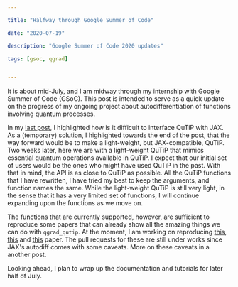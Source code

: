 ```yaml
---

title: "Halfway through Google Summer of Code"

date: "2020-07-19"

description: "Google Summer of Code 2020 updates"

tags: [gsoc, qgrad]


---
```


It is about mid-July, and I am midway through my internship with Google Summer of Code (GSoC). This post is intended to serve as a quick update on the progress of my ongoing project about autodifferentiation of functions involving quantum processes.

In my [last post](https://araza6.github.io/posts/qobj-jax-interface/), I highlighted how is it difficult to interface QuTiP with JAX. As a (temporary) solution, I highlighted towards the end of the post, that the way forward would be to make a light-weight, but JAX-compatible, QuTiP. Two weeks later, here we are with a light-weight QuTiP that mimics essential quantum operations available in QuTiP. I expect that our initial set of users would be the ones who might have used QuTiP in the past. With that in mind, the API is as close to QuTiP as possible. All the QuTiP functions that I have rewritten, I have tried my best to keep the arguments, and function names the same. While the light-weight QuTiP is still very light, in the sense that it has a very limited set of functions, I will continue expanding upon the functions as we move on. 

The functions that are currently supported, however, are sufficient to reproduce some papers that can already show all the amazing things we can do with `qgrad_qutip`. At the moment, I am working on reproducing [this](https://arxiv.org/abs/1901.03431), [this](https://arxiv.org/abs/2001.11897) and [this](https://arxiv.org/abs/2004.14256) paper. 
The pull requests for these are still under works since JAX's autodiff comes with some caveats. More on these caveats in a another post.

Looking ahead, I plan to wrap up the documentation and tutorials for later half of July.

